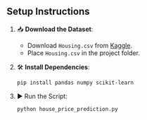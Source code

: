 ## Setup Instructions
1. 📥 **Download the Dataset**:
   - Download <code>Housing.csv</code> from [Kaggle](https://www.kaggle.com/datasets/yasserh/housing-prices-dataset).
   - Place <code>Housing.csv</code> in the project folder.

2. 🛠️ **Install Dependencies**:
   ```bash
   pip install pandas numpy scikit-learn

3.  ▶️ Run the Script:
  
    ```bash
    python house_price_prediction.py
